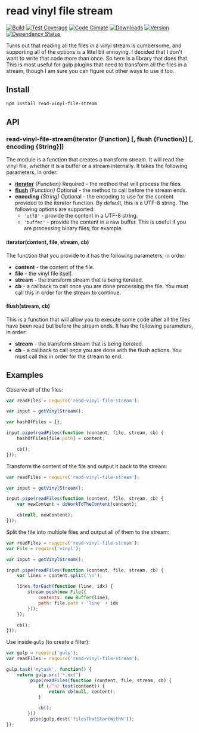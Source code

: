 # read vinyl file stream

[![Build][1]][2]
[![Test Coverage][3]][4]
[![Code Climate][5]][6]
[![Downloads][7]][8]
[![Version][9]][8]
[![Dependency Status][10]][11]

[1]: https://travis-ci.org/catdad/read-vinyl-file-stream.svg?branch=master
[2]: https://travis-ci.org/catdad/read-vinyl-file-stream

[3]: https://codeclimate.com/github/catdad/read-vinyl-file-stream/badges/coverage.svg
[4]: https://codeclimate.com/github/catdad/read-vinyl-file-stream/coverage

[5]: https://codeclimate.com/github/catdad/read-vinyl-file-stream/badges/gpa.svg
[6]: https://codeclimate.com/github/catdad/read-vinyl-file-stream

[7]: https://img.shields.io/npm/dm/read-vinyl-file-stream.svg
[8]: https://www.npmjs.com/package/read-vinyl-file-stream
[9]: https://img.shields.io/npm/v/read-vinyl-file-stream.svg

[10]: https://david-dm.org/catdad/read-vinyl-file-stream.svg
[11]: https://david-dm.org/catdad/read-vinyl-file-stream

Turns out that reading all the files in a vinyl stream is cumbersome, and supporting all of the options is a littel bit annoying. I decided that I don't want to write that code more than once. So here is a library that does that. This is most useful for gulp plugins that need to transform all the files in a stream, though I am sure you can figure out other ways to use it too.

## Install

```bash
npm install read-vinyl-file-stream
```

## API

### read-vinyl-file-stream(iterator {Function} [, flush {Function}] [, encoding {String}])

The module is a function that creates a transform stream. It will read the vinyl file, whether it is a buffer or a stream internally. It takes the following parameters, in order:

- **[iterator]** _{Function}_ Required - the method that will process the files.
- **[flush]** _{Function}_ Optional - the method to call before the stream ends.
- **encoding** _{String}_ Optional - the encoding to use for the content provided to the iterator function. By default, this is a UTF-8 string. The following options are supported:
  - `'utf8'` - provide the content in a UTF-8 string.
  - `'buffer'` - provide the content in a raw buffer. This is useful if you are processing binary files, for example.

[iterator]: #iteratorcontent-file-stream-cb
#### iterator(content, file, stream, cb)

The function that you provide to it has the following parameters, in order:

- **content** - the content of the file.
- **file** - the vinyl file itself.
- **stream** - the transform stream that is being iterated.
- **cb** - a callback to call once you are done processing the file. You must call this in order for the stream to continue.

[flush]: #flushstream-cb
#### flush(stream, cb)

This is a function that will allow you to execute some code after all the files have been read but before the stream ends. It has the following parameters, in order:

- **stream** - the transform stream that is being iterated.
- **cb** - a callback to call once you are done with the flush actions. You must call this in order for the stream to end.

## Examples

Observe all of the files:

```javascript
var readFiles = require('read-vinyl-file-stream');

var input = getVinylStream();

var hashOfFiles = {};

input.pipe(readFiles(function (content, file, stream, cb) {
    hashOfFiles[file.path] = content;

    cb();
}));
```

Transform the content of the file and output it back to the stream:

```javascript
var readFiles = require('read-vinyl-file-stream');

var input = getVinylStream();

input.pipe(readFiles(function (content, file, stream, cb) {
    var newContent = doWorkToTheContent(content);

    cb(null, newContent);
}));
```

Split the file into multiple files and output all of them to the stream:

```javascript
var readFiles = require('read-vinyl-file-stream');
var File = require('vinyl');

var input = getVinylStream();

input.pipe(readFiles(function (content, file, stream, cb) {
    var lines = content.split('\n');

    lines.forEach(function (line, idx) {
        stream.push(new File({
            contents: new Buffer(line),
            path: file.path + 'line' + idx
        }));
    });

    cb();
}));
```

Use inside `gulp` (to create a filter):

```javascript
var gulp = require('gulp');
var readFiles = require('read-vinyl-file-stream');

gulp.task('mytask', function() {
    return gulp.src('*.ext')
        .pipe(readFiles(function (content, file, stream, cb) {
            if (/^n/.test(content)) {
                return cb(null, content);
            }

            cb();
        }))
        .pipe(gulp.dest('filesThatStartWithN'));
});
```
